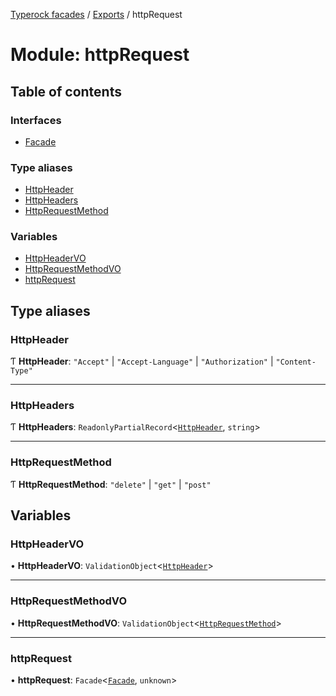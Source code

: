 [Typerock facades](../index.md) / [Exports](../modules.md) / httpRequest

# Module: httpRequest

## Table of contents

### Interfaces

- [Facade](../interfaces/httpRequest.Facade.md)

### Type aliases

- [HttpHeader](httpRequest.md#httpheader)
- [HttpHeaders](httpRequest.md#httpheaders)
- [HttpRequestMethod](httpRequest.md#httprequestmethod)

### Variables

- [HttpHeaderVO](httpRequest.md#httpheadervo)
- [HttpRequestMethodVO](httpRequest.md#httprequestmethodvo)
- [httpRequest](httpRequest.md#httprequest)

## Type aliases

### HttpHeader

Ƭ **HttpHeader**: ``"Accept"`` \| ``"Accept-Language"`` \| ``"Authorization"`` \| ``"Content-Type"``

___

### HttpHeaders

Ƭ **HttpHeaders**: `ReadonlyPartialRecord`<[`HttpHeader`](httpRequest.md#httpheader), `string`\>

___

### HttpRequestMethod

Ƭ **HttpRequestMethod**: ``"delete"`` \| ``"get"`` \| ``"post"``

## Variables

### HttpHeaderVO

• **HttpHeaderVO**: `ValidationObject`<[`HttpHeader`](httpRequest.md#httpheader)\>

___

### HttpRequestMethodVO

• **HttpRequestMethodVO**: `ValidationObject`<[`HttpRequestMethod`](httpRequest.md#httprequestmethod)\>

___

### httpRequest

• **httpRequest**: `Facade`<[`Facade`](../interfaces/httpRequest.Facade.md), `unknown`\>
